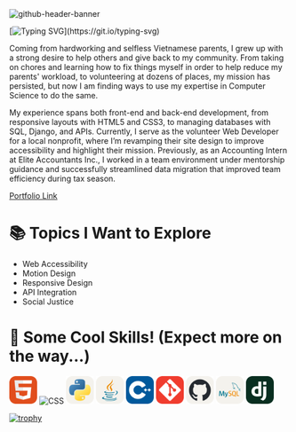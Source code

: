 <img width="2908" height="787" alt="github-header-banner" src="https://github.com/user-attachments/assets/6c76a994-4bb2-4dd3-8b2e-2b321002fb52" />





[![Typing SVG](https://readme-typing-svg.demolab.com?font=Fira+Code&size=18&duration=2000&pause=1000&color=F7F7F7&multiline=true&width=635&lines=Hi!+My+name+is+Kalina%2C+and+I%E2%80%99m+currently+a+junior+studying;Computer+Science+and+Accounting+at+the+University+of+Utah.)](https://git.io/typing-svg)

Coming from hardworking and selfless Vietnamese parents, I grew up with a strong desire to help others and give back to my community. From taking on chores and learning how to fix things myself in order to help reduce my parents' workload, to volunteering at dozens of places, my mission has persisted, but now I am finding ways to use my expertise in Computer Science to do the same. 

My experience spans both front-end and back-end development, from responsive layouts with HTML5 and CSS3, to managing databases with SQL, Django, and APIs. Currently, I serve as the volunteer Web Developer for a local nonprofit, where I’m revamping their site design to improve accessibility and highlight their mission. Previously, as an Accounting Intern at Elite Accountants Inc., I worked in a team environment under mentorship guidance and successfully streamlined data migration that improved team efficiency during tax season.

[Portfolio Link](https://portfoliokalina.dev)

# 📚 Topics I Want to Explore

<ul>
  <li>Web Accessibility</li>
  <li>Motion Design</li>
  <li>Responsive Design</li>
  <li>API Integration</li>
  <li>Social Justice</li>
</ul>


# 🔧 Some Cool Skills! (Expect more on the way...)
<p>
<img src="https://github.com/tandpfun/skill-icons/blob/main/icons/HTML.svg" alt="HTML" width="50"/>
<img src="https://github.com/user-attachments/assets/a44e69e8-6a4e-4628-9e5a-ee8c6c5d9418" alt="CSS" width="50"/>
<img src="https://github.com/tandpfun/skill-icons/blob/main/icons/Python-Light.svg" alt="HTML" width="50"/>
<img src="https://github.com/tandpfun/skill-icons/blob/main/icons/Java-Light.svg" alt="Java" width="50"/>
<img src="https://github.com/tandpfun/skill-icons/blob/main/icons/CPP.svg" alt="C++" width="50"/>
<img src="https://github.com/tandpfun/skill-icons/blob/main/icons/Git.svg" alt="git" width="50"/>
<img src="https://github.com/tandpfun/skill-icons/blob/main/icons/Github-Light.svg" alt="github" width="50"/>
<img src="https://github.com/tandpfun/skill-icons/blob/main/icons/MySQL-Light.svg" alt="MySQL" width="50"/>
<img src="https://github.com/tandpfun/skill-icons/blob/main/icons/Django.svg" alt="Django" width="50"/>
</p>

[![trophy](https://github-profile-trophy.vercel.app/?username=kwinoa&rank=-C&title=-Stars,-Followers,-Issues,-Reviews,-PullRequest&theme=dracula&no-bg=true&margin-w=15)](https://github.com/kwinoa/github-profile-trophy)

<!--
**Kwinoa/Kwinoa** is a ✨ _special_ ✨ repository because its `README.md` (this file) appears on your GitHub profile.

Here are some ideas to get you started:

- 🔭 I’m currently working on ...
- 🌱 I’m currently learning ...
- 👯 I’m looking to collaborate on ...
- 🤔 I’m looking for help with ...
- 💬 Ask me about ...
- 📫 How to reach me: ...
- 😄 Pronouns: ...
- ⚡ Fun fact: ...
-->
